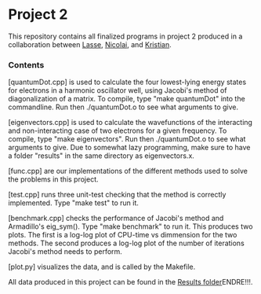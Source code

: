 # Project 2

This repository contains all finalized programs in project 2 produced in a collaboration between [Lasse](https://github.com/lasselb87), [Nicolai](https://github.com/nicolossus), and [Kristian](https://github.com/KristianWold).

### Contents
[quantumDot.cpp] is used to calculate the four lowest-lying energy states for electrons in a harmonic oscillator well, using Jacobi's method of diagonalization of a matrix. To compile, type "make quantumDot" into the commandline. Run then ./quantumDot.o to see what arguments to give.

[eigenvectors.cpp] is used to calculate the wavefunctions of the interacting and non-interacting case of two electrons for a given frequency. To compile, type "make eigenvectors". Run then ./quantumDot.o to see what arguments to give. Due to somewhat lazy programming, make sure to have a folder "results" in the same directory as eigenvectors.x.

[func.cpp] are our implementations of the different methods used to solve the problems in this project.

[test.cpp] runs three unit-test checking that the method is correctly implemented. Type "make test" to run it.

[benchmark.cpp] checks the performance of Jacobi's method and Armadillo's eig_sym(). Type "make benchmark" to run it. This produces
two plots. The first is a log-log plot of CPU-time vs dimmension for the two methods. The second produces a log-log plot of the number of iterations Jacobi's method needs to perform.

[plot.py] visualizes the data, and is called by the Makefile.

All data produced in this project can be found in the [Results folder](https://github.com/nicolossus/FYS3150/tree/master/Project1/Results)ENDRE!!!.
